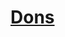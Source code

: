 ﻿---
!LinkItem
Link: feats_hd.md
NameLink: <!--NameLink-->[Dons](hd_feats.md)<!--/NameLink-->
Id: custom_options_hd.md#dons
ParentLink: custom_options_hd.md#options-de-personnalisation
Name: Dons
ParentName: Options de personnalisation
Attributes: {}
---




# [Dons](hd_feats.md)



